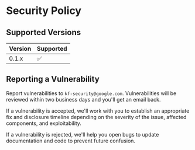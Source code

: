 # Security Policy

## Supported Versions

<!--Use this section to tell people about which versions of your project are
currently being supported with security updates.

| Version | Supported          |
| ------- | ------------------ |
| 5.1.x   | :white_check_mark: |
| 5.0.x   | :x:                |
| 4.0.x   | :white_check_mark: |
| < 4.0   | :x:                |
-->

| Version | Supported          |
| ------- | ------------------ |
| 0.1.x   | :white_check_mark: |


## Reporting a Vulnerability

Report vulnerabilities to `kf-security@google.com`. Vulnerabilities will be
reviewed within two business days and you'll get an email back.

If a vulnerability is accepted, we'll work with you to establish an
appropriate fix and disclosure timeline depending on the severity of the issue,
affected components, and exploitability.

If a vulnerability is rejected, we'll help you open bugs to update
documentation and code to prevent future confusion.
